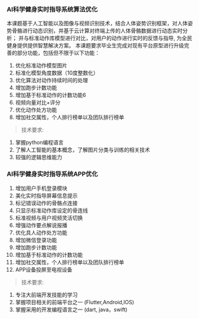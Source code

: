 ### AI科学健身实时指导系统算法优化

本课题基于人工智能以及图像与视频识别技术，结合人体姿势识别框架，对人体姿势骨骼进行动态识别，并基于云计算对终端上传的人体骨骼数据进行动态实时分析；
并与标准动作库模型进行对比，对用户的动作进行实时的反馈与指导, 为全民健身提供提供智慧解决方案。
本课题要求毕业生完成对现有平台原型进行升级完善的部分功能，包括但不限于以下功能：

1. 优化标准动作模型图片
2. 标准化模型角度数据（10度整数化）
3. 优化算法对动作持续时间的处理
4. 增加跑步计数功能
5. 增加基于标准动作的计数功能6
6. 视频向量对比+评分
7. 优化动作处方功能
8. 增加社交属性，个人排行榜单以及团队排行榜单

> 技术要求:
1. 掌握python编程语言
2. 了解人工智能的基本概念，了解图片分类与训练的相关技术
3. 较强的逻辑思维能力

### AI科学健身实时指导系统APP优化

1. 增加用户手机登录模块
2. 美化实时指导屏幕信息提示
3. 标记错误动作的骨骼点连接
4. 只显示标准动作库设定的骨连线
5. 标准视频与用户视频灵活切换
6. 增强动作要点解说报播
7. 优化具人动作处方功能
8. 增加微信登录功能
9. 增加跑步计数功能
10. 增加基于标准动作的计数功能
11. 增加社交属性，个人排行榜单以及团队排行榜单
12. APP设备投屏至电视设备

> 技术要求:
1. 专注大前端开发技能的学习
2. 掌握项目相关的前端平台之一 (Flutter,Android,IOS)
3. 掌握采用的开发编程语言之一 (dart, java，swift)

